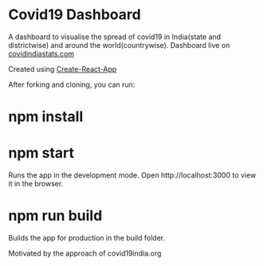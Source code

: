 # Covid19 Dashboard
A dashboard to visualise the spread of covid19 in India(state and districtwise) and around the world(countrywise).
Dashboard live on <a href="https://covidindiastats.com" >covidindiastats.com</a>

Created using <a href="https://reactjs.org/" >Create-React-App</a>

After forking and cloning, you can run:

# npm install

# npm start



Runs the app in the development mode.
Open http://localhost:3000 to view it in the browser.

# npm run build
Builds the app for production in the build folder.


Motivated by the approach of covid19india.org
